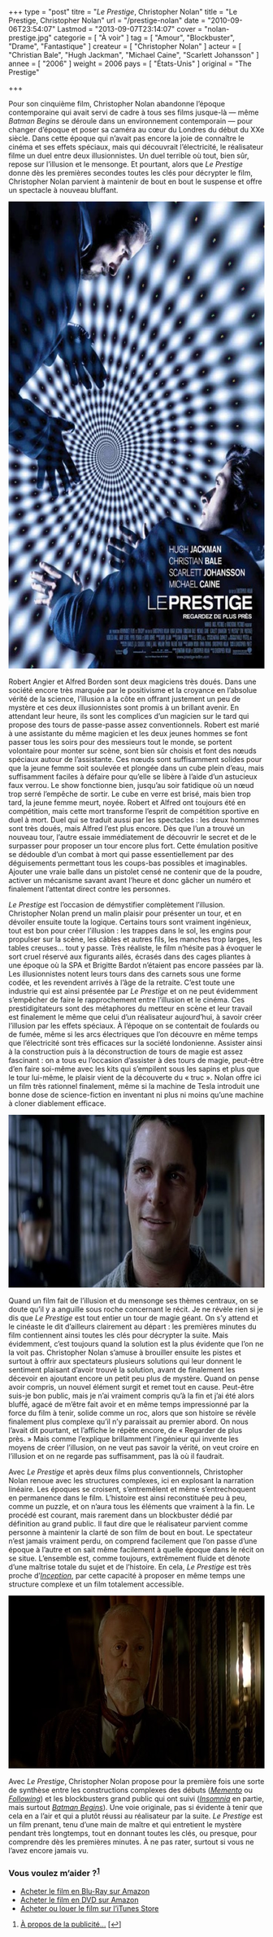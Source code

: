 +++
type = "post"
titre = "<em>Le Prestige</em>, Christopher Nolan"
title = "Le Prestige, Christopher Nolan"
url = "/prestige-nolan"
date = "2010-09-06T23:54:07"
Lastmod = "2013-09-07T23:14:07"
cover = "nolan-prestige.jpg"
categorie = [ "À voir" ]
tag = [ "Amour", "Blockbuster", "Drame", "Fantastique" ]
createur = [ "Christopher Nolan" ]
acteur = [ "Christian Bale", "Hugh Jackman", "Michael Caine", "Scarlett Johansson" ]
annee = [ "2006" ]
weight = 2006
pays = [ "États-Unis" ]
original = "The Prestige"

+++

<p>Pour son cinquième film, Christopher Nolan abandonne l&rsquo;époque contemporaine qui avait servi de cadre à tous ses films jusque-là — même <em>Batman Begins</em> se déroule dans un environnement contemporain — pour changer d&rsquo;époque et poser sa caméra au cœur du Londres du début du XXe siècle. Dans cette époque qui n&rsquo;avait pas encore la joie de connaître le cinéma et ses effets spéciaux, mais qui découvrait l&rsquo;électricité, le réalisateur filme un duel entre deux illusionnistes. Un duel terrible où tout, bien sûr, repose sur l&rsquo;illusion et le mensonge. Et pourtant, alors que <em>Le Prestige</em> donne dès les premières secondes toutes les clés pour décrypter le film, Christopher Nolan parvient à maintenir de bout en bout le suspense et offre un spectacle à nouveau bluffant.</p>
<div style="text-align: center;"><a href="http://www.allocine.fr/film/fichefilm_gen_cfilm=108998.html"><img class="aligncenter" src="prestige-nolan.jpg" border="0" alt="prestige-nolan.jpg" width="690" height="919" /></a></div>
<p>Robert Angier et Alfred Borden sont deux magiciens très doués. Dans une société encore très marquée par le positivisme et la croyance en l&rsquo;absolue vérité de la science, l&rsquo;illusion a la côte en offrant justement un peu de mystère et ces deux illusionnistes sont promis à un brillant avenir. En attendant leur heure, ils sont les complices d&rsquo;un magicien sur le tard qui propose des tours de passe-passe assez conventionnels. Robert est marié à une assistante du même magicien et les deux jeunes hommes se font passer tous les soirs pour des messieurs tout le monde, se portent volontaire pour monter sur scène, sont bien sûr choisis et font des nœuds spéciaux autour de l&rsquo;assistante. Ces nœuds sont suffisamment solides pour que la jeune femme soit soulevée et plongée dans un cube plein d&rsquo;eau, mais suffisamment faciles à défaire pour qu&rsquo;elle se libère à l&rsquo;aide d&rsquo;un astucieux faux verrou. Le show fonctionne bien, jusqu&rsquo;au soir fatidique où un nœud trop serré l&rsquo;empêche de sortir. Le cube en verre est brisé, mais bien trop tard, la jeune femme meurt, noyée. Robert et Alfred ont toujours été en compétition, mais cette mort transforme l&rsquo;esprit de compétition sportive en duel à mort. Duel qui se traduit aussi par les spectacles : les deux hommes sont très doués, mais Alfred l&rsquo;est plus encore. Dès que l&rsquo;un a trouvé un nouveau tour, l&rsquo;autre essaie immédiatement de découvrir le secret et de le surpasser pour proposer un tour encore plus fort. Cette émulation positive se dédouble d&rsquo;un combat à mort qui passe essentiellement par des déguisements permettant tous les coups-bas possibles et imaginables. Ajouter une vraie balle dans un pistolet censé ne contenir que de la poudre, activer un mécanisme savant avant l&rsquo;heure et donc gâcher un numéro et finalement l&rsquo;attentat direct contre les personnes.</p>
<p><em>Le Prestige</em> est l&rsquo;occasion de démystifier complètement l&rsquo;illusion. Christopher Nolan prend un malin plaisir pour présenter un tour, et en dévoiler ensuite toute la logique. Certains tours sont vraiment ingénieux, tout est bon pour créer l&rsquo;illusion : les trappes dans le sol, les engins pour propulser sur la scène, les câbles et autres fils, les manches trop larges, les tables creuses… tout y passe. Très réaliste, le film n&rsquo;hésite pas à évoquer le sort cruel réservé aux figurants ailés, écrasés dans des cages pliantes à une époque où la SPA et Brigitte Bardot n&rsquo;étaient pas encore passées par là. Les illusionnistes notent leurs tours dans des carnets sous une forme codée, et les revendent arrivés à l&rsquo;âge de la retraite. C&rsquo;est toute une industrie qui est ainsi présentée par <em>Le Prestige</em> et on ne peut évidemment s&rsquo;empêcher de faire le rapprochement entre l&rsquo;illusion et le cinéma. Ces prestidigitateurs sont des métaphores du metteur en scène et leur travail est finalement le même que celui d&rsquo;un réalisateur aujourd&rsquo;hui, à savoir créer l&rsquo;illusion par les effets spéciaux. À l&rsquo;époque on se contentait de foulards ou de fumée, même si les arcs électriques que l&rsquo;on découvre en même temps que l&rsquo;électricité sont très efficaces sur la société londonienne. Assister ainsi à la construction puis à la déconstruction de tours de magie est assez fascinant : on a tous eu l&rsquo;occasion d&rsquo;assister à des tours de magie, peut-être d&rsquo;en faire soi-même avec les kits qui s&rsquo;empilent sous les sapins et plus que le tour lui-même, le plaisir vient de la découverte du &laquo;&nbsp;truc&nbsp;&raquo;. Nolan offre ici un film très rationnel finalement, même si la machine de Tesla introduit une bonne dose de science-fiction en inventant ni plus ni moins qu&rsquo;une machine à cloner diablement efficace.</p>
<div style="text-align: center;"><img class="aligncenter" src="christopher-nolan-prestige.jpg" border="0" alt="christopher-nolan-prestige.jpg" width="690" height="340" /></div>
<p>Quand un film fait de l&rsquo;illusion et du mensonge ses thèmes centraux, on se doute qu&rsquo;il y a anguille sous roche concernant le récit. Je ne révèle rien si je dis que <em>Le Prestige</em> est tout entier un tour de magie géant. On s&rsquo;y attend et le cinéaste le dit d&rsquo;ailleurs clairement au départ : les premières minutes du film contiennent ainsi toutes les clés pour décrypter la suite. Mais évidemment, c&rsquo;est toujours quand la solution est la plus évidente que l&rsquo;on ne la voit pas. Christopher Nolan s&rsquo;amuse à brouiller ensuite les pistes et surtout à offrir aux spectateurs plusieurs solutions qui leur donnent le sentiment plaisant d&rsquo;avoir trouvé la solution, avant de finalement les décevoir en ajoutant encore un petit peu plus de mystère. Quand on pense avoir compris, un nouvel élément surgit et remet tout en cause. Peut-être suis-je bon public, mais je n&rsquo;ai vraiment compris qu&rsquo;à la fin et j&rsquo;ai été alors bluffé, agacé de m&rsquo;être fait avoir et en même temps impressionné par la force du film à tenir, solide comme un roc, alors que son histoire se révèle finalement plus complexe qu&rsquo;il n&rsquo;y paraissait au premier abord. On nous l&rsquo;avait dit pourtant, et l&rsquo;affiche le répète encore, de &laquo;&nbsp;Regarder de plus près.&nbsp;&raquo; Mais comme l&rsquo;explique brillamment l&rsquo;ingénieur qui invente les moyens de créer l&rsquo;illusion, on ne veut pas savoir la vérité, on veut croire en l&rsquo;illusion et on ne regarde pas suffisamment, pas là où il faudrait.</p>
<p>Avec <em>Le Prestige</em> et après deux films plus conventionnels, Christopher Nolan renoue avec les structures complexes, ici en explosant la narration linéaire. Les époques se croisent, s&rsquo;entremêlent et même s&rsquo;entrechoquent en permanence dans le film. L&rsquo;histoire est ainsi reconstituée peu à peu, comme un puzzle, et on n&rsquo;aura tous les éléments que vraiment à la fin. Le procédé est courant, mais rarement dans un blockbuster dédié par définition au grand public. Il faut dire que le réalisateur parvient comme personne à maintenir la clarté de son film de bout en bout. Le spectateur n&rsquo;est jamais vraiment perdu, on comprend facilement que l&rsquo;on passe d&rsquo;une époque à l&rsquo;autre et on sait même facilement à quelle époque dans le récit on se situe. L&rsquo;ensemble est, comme toujours, extrêmement fluide et dénote d&rsquo;une maîtrise totale du sujet et de l&rsquo;histoire. En cela, <em>Le Prestige</em> est très proche d&rsquo;<em><a href="http://voiretmanger.fr/2010/07/17/inception-nolan/">Inception</a></em>, par cette capacité à proposer en même temps une structure complexe et un film totalement accessible.</p>
<div style="text-align: center;"><img class="aligncenter" src="the-prestige-christopher-nolan.jpg" border="0" alt="the-prestige-christopher-nolan.jpg" width="690" height="340" /></div>
<p>Avec <em>Le Prestige</em>, Christopher Nolan propose pour la première fois une sorte de synthèse entre les constructions complexes des débuts (<em><a href="http://voiretmanger.fr/2010/08/10/memento-nolan/">Memento</a></em> ou <em><a href="http://voiretmanger.fr/2010/08/02/following-nolan/">Following</a></em>) et les blockbusters grand public qui ont suivi (<em><a href="http://voiretmanger.fr/2010/08/23/insomnia-nolan/">Insomnia</a></em> en partie, mais surtout <em><a href="http://voiretmanger.fr/2010/08/30/batman-begins-nolan/">Batman Begins</a></em>). Une voie originale, pas si évidente à tenir que cela en a l&rsquo;air et qui a plutôt réussi au réalisateur par la suite. <em>Le Prestige</em> est un film prenant, tenu d&rsquo;une main de maître et qui entretient le mystère pendant très longtemps, tout en donnant toutes les clés, ou presque, pour comprendre dès les premières minutes. À ne pas rater, surtout si vous ne l&rsquo;avez encore jamais vu.</p>
<div class="amazon">
<h3>Vous voulez m&rsquo;aider ?<sup><a href="#footnote_0_3982" id="identifier_0_3982" class="footnote-link footnote-identifier-link" title="&Agrave; propos de la publicit&eacute;&hellip;">1</a></sup></h3>
<ul>
<li><a href="http://www.amazon.fr/gp/product/B000OFOUAW/ref=as_li_ss_tl?ie=UTF8&#038;tag=leblogdenic07-21&#038;linkCode=as2&#038;camp=1642&#038;creative=19458&#038;creativeASIN=B000OFOUAW">Acheter le film en Blu-Ray sur Amazon</a></li>
<li><a href="http://www.amazon.fr/gp/product/B000OFOUA2/ref=as_li_ss_tl?ie=UTF8&#038;tag=leblogdenic07-21&#038;linkCode=as2&#038;camp=1642&#038;creative=19458&#038;creativeASIN=B000OFOUA2">Acheter le film en DVD sur Amazon</a></li>
<li><a href="https://itunes.apple.com/fr/movie/le-prestige/id379808440">Acheter ou louer le film sur l&rsquo;iTunes Store</a></li>
</ul>
</div>
<ol class="footnotes"><li id="footnote_0_3982" class="footnote"><a href="http://voiretmanger.fr/a-propos/publicite/">À propos de la publicité…</a> [<a href="#identifier_0_3982" class="footnote-link footnote-back-link">&#8617;</a>]</li></ol>
